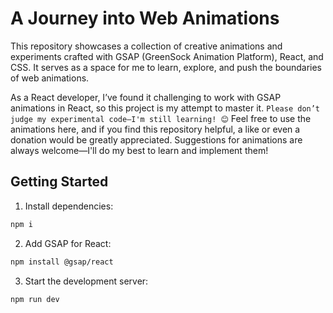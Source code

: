 # A Journey into Web Animations

This repository showcases a collection of creative animations and experiments crafted with GSAP (GreenSock Animation Platform), React, and CSS. It serves as a space for me to learn, explore, and push the boundaries of web animations.

As a React developer, I’ve found it challenging to work with GSAP animations in React, so this project is my attempt to master it. ``Please don’t judge my experimental code—I'm still learning! 😊``  Feel free to use the animations here, and if you find this repository helpful, a like or even a donation would be greatly appreciated. Suggestions for animations are always welcome—I'll do my best to learn and implement them!

## Getting Started

1. Install dependencies:

```bash
npm i
```

2. Add GSAP for React:

```bash
npm install @gsap/react
```

3. Start the development server:

```bash
npm run dev
```
